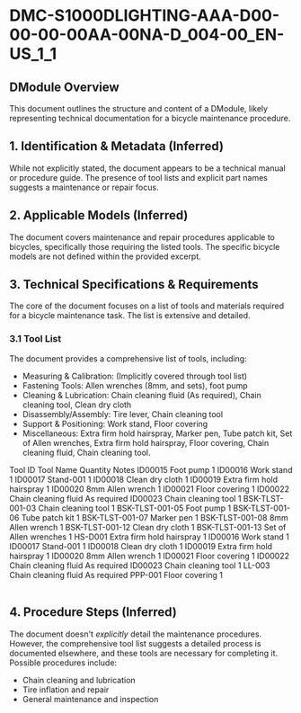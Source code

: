 # DMC-S1000DLIGHTING-AAA-D00-00-00-00AA-00NA-D_004-00_EN-US_1_1

## DModule Overview

This document outlines the structure and content of a DModule, likely representing technical documentation for a bicycle maintenance procedure.

## 1. Identification &amp; Metadata (Inferred)

While not explicitly stated, the document appears to be a technical manual or procedure guide. The presence of tool lists and explicit part names suggests a maintenance or repair focus.

## 2. Applicable Models (Inferred)

The document covers maintenance and repair procedures applicable to bicycles, specifically those requiring the listed tools. The specific bicycle models are not defined within the provided excerpt.

## 3. Technical Specifications &amp; Requirements

The core of the document focuses on a list of tools and materials required for a bicycle maintenance task. The list is extensive and detailed.

### 3.1 Tool List

The document provides a comprehensive list of tools, including:

*   Measuring &amp; Calibration: (Implicitly covered through tool list)
*   Fastening Tools: Allen wrenches (8mm, and sets), foot pump
*   Cleaning &amp; Lubrication: Chain cleaning fluid (As required), Chain cleaning tool, Clean dry cloth
*   Disassembly/Assembly: Tire lever, Chain cleaning tool
*   Support &amp; Positioning: Work stand, Floor covering
*   Miscellaneous: Extra firm hold hairspray, Marker pen, Tube patch kit, Set of Allen wrenches, Extra firm hold hairspray, Floor covering, Chain cleaning fluid, Chain cleaning tool.

<table frame="all">
  <title>Detailed Tool List (with IDs)</title>
  <col width="15%"/>
  <col width="30%"/>
  <col width="15%"/>
  <col width="40%"/>
  <row>
    <cell head="yes">Tool ID</cell>
    <cell head="yes">Tool Name</cell>
    <cell head="yes">Quantity</cell>
    <cell head="yes">Notes</cell>
  </row>
  <row>
    <cell>ID00015</cell>
    <cell>Foot pump</cell>
    <cell>1</cell>
    <cell/>
  </row>
  <row>
    <cell>ID00016</cell>
    <cell>Work stand</cell>
    <cell>1</cell>
    <cell/>
  </row>
  <row>
    <cell>ID00017</cell>
    <cell>Stand-001</cell>
    <cell>1</cell>
    <cell/>
  </row>
  <row>
    <cell>ID00018</cell>
    <cell>Clean dry cloth</cell>
    <cell>1</cell>
    <cell/>
  </row>
  <row>
    <cell>ID00019</cell>
    <cell>Extra firm hold hairspray</cell>
    <cell>1</cell>
    <cell/>
  </row>
  <row>
    <cell>ID00020</cell>
    <cell>8mm Allen wrench</cell>
    <cell>1</cell>
    <cell/>
  </row>
  <row>
    <cell>ID00021</cell>
    <cell>Floor covering</cell>
    <cell>1</cell>
    <cell/>
  </row>
  <row>
    <cell>ID00022</cell>
    <cell>Chain cleaning fluid</cell>
    <cell>As required</cell>
    <cell/>
  </row>
  <row>
    <cell>ID00023</cell>
    <cell>Chain cleaning tool</cell>
    <cell>1</cell>
    <cell/>
  </row>
  <row>
    <cell>BSK-TLST-001-03</cell>
    <cell>Chain cleaning tool</cell>
    <cell>1</cell>
    <cell/>
  </row>
  <row>
    <cell>BSK-TLST-001-05</cell>
    <cell>Foot pump</cell>
    <cell>1</cell>
    <cell/>
  </row>
  <row>
    <cell>BSK-TLST-001-06</cell>
    <cell>Tube patch kit</cell>
    <cell>1</cell>
    <cell/>
  </row>
  <row>
    <cell>BSK-TLST-001-07</cell>
    <cell>Marker pen</cell>
    <cell>1</cell>
    <cell/>
  </row>
  <row>
    <cell>BSK-TLST-001-08</cell>
    <cell>8mm Allen wrench</cell>
    <cell>1</cell>
    <cell/>
  </row>
  <row>
    <cell>BSK-TLST-001-12</cell>
    <cell>Clean dry cloth</cell>
    <cell>1</cell>
    <cell/>
  </row>
  <row>
    <cell>BSK-TLST-001-13</cell>
    <cell>Set of Allen wrenches</cell>
    <cell>1</cell>
    <cell/>
  </row>
  <row>
    <cell>HS-D001</cell>
    <cell>Extra firm hold hairspray</cell>
    <cell>1</cell>
    <cell/>
  </row>
  <row>
    <cell>ID00016</cell>
    <cell>Work stand</cell>
    <cell>1</cell>
    <cell/>
  </row>
  <row>
    <cell>ID00017</cell>
    <cell>Stand-001</cell>
    <cell>1</cell>
    <cell/>
  </row>
  <row>
    <cell>ID00018</cell>
    <cell>Clean dry cloth</cell>
    <cell>1</cell>
    <cell/>
  </row>
  <row>
    <cell>ID00019</cell>
    <cell>Extra firm hold hairspray</cell>
    <cell>1</cell>
    <cell/>
  </row>
  <row>
    <cell>ID00020</cell>
    <cell>8mm Allen wrench</cell>
    <cell>1</cell>
    <cell/>
  </row>
  <row>
    <cell>ID00021</cell>
    <cell>Floor covering</cell>
    <cell>1</cell>
    <cell/>
  </row>
  <row>
    <cell>ID00022</cell>
    <cell>Chain cleaning fluid</cell>
    <cell>As required</cell>
    <cell/>
  </row>
  <row>
    <cell>ID00023</cell>
    <cell>Chain cleaning tool</cell>
    <cell>1</cell>
    <cell/>
  </row>
  <row>
    <cell>LL-003</cell>
    <cell>Chain cleaning fluid</cell>
    <cell>As required</cell>
    <cell/>
  </row>
  <row>
    <cell>PPP-001</cell>
    <cell>Floor covering</cell>
    <cell>1</cell>
    <cell/>
  </row>
</table>

## 4. Procedure Steps (Inferred)

The document doesn't *explicitly* detail the maintenance procedures. However, the comprehensive tool list suggests a detailed process is documented elsewhere, and these tools are necessary for completing it. Possible procedures include:

*   Chain cleaning and lubrication
*   Tire inflation and repair
*   General maintenance and inspection